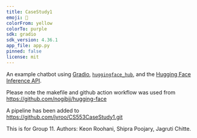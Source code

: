 ```yaml
---
title: CaseStudy1
emoji: 💬
colorFrom: yellow
colorTo: purple
sdk: gradio
sdk_version: 4.36.1
app_file: app.py
pinned: false
license: mit
---
```


An example chatbot using [Gradio](https://gradio.app), [`huggingface_hub`](https://huggingface.co/docs/huggingface_hub/v0.22.2/en/index), and the [Hugging Face Inference API](https://huggingface.co/docs/api-inference/index).

Please note the makefile and github action workflow was used from https://github.com/nogibjj/hugging-face

A pipeline has been added to https://github.com/jvroo/CS553CaseStudy1.git

This is for Group 11. 
Authors: Keon Roohani, Shipra Poojary, Jagruti Chitte. 